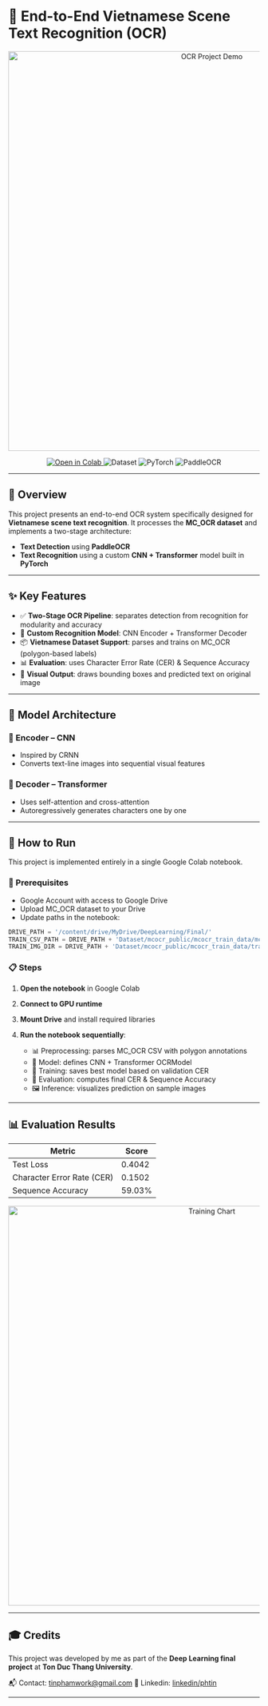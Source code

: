 
# 🧾 End-to-End Vietnamese Scene Text Recognition (OCR)

<p align="center">
  <img src="https://i.imgur.com/your-ocr-demo.gif" alt="OCR Project Demo" width="800"/>
  <!-- Gợi ý: ảnh GIF mô tả từ ảnh gốc → phát hiện → nhận dạng text -->
</p>

<p align="center">
  <a href="https://colab.research.google.com/github/your-username/your-repo/blob/main/Task2.ipynb" target="_blank">
    <img src="https://colab.research.google.com/assets/colab-badge.svg" alt="Open in Colab"/>
  </a>
  <img src="https://img.shields.io/badge/Dataset-MC_OCR-blue" alt="Dataset">
  <img src="https://img.shields.io/badge/Framework-PyTorch-orange" alt="PyTorch">
  <img src="https://img.shields.io/badge/Detector-PaddleOCR-red" alt="PaddleOCR">
</p>

---

## 🧠 Overview

This project presents an end-to-end OCR system specifically designed for **Vietnamese scene text recognition**. It processes the **MC_OCR dataset** and implements a two-stage architecture:

- **Text Detection** using **PaddleOCR**
- **Text Recognition** using a custom **CNN + Transformer** model built in **PyTorch**

---

## ✨ Key Features

- ✅ **Two-Stage OCR Pipeline**: separates detection from recognition for modularity and accuracy  
- 🧠 **Custom Recognition Model**: CNN Encoder + Transformer Decoder  
- 📦 **Vietnamese Dataset Support**: parses and trains on MC_OCR (polygon-based labels)  
- 📊 **Evaluation**: uses Character Error Rate (CER) & Sequence Accuracy  
- 🎯 **Visual Output**: draws bounding boxes and predicted text on original image

---

## 🧱 Model Architecture

### 🔹 Encoder – CNN

- Inspired by CRNN
- Converts text-line images into sequential visual features

### 🔹 Decoder – Transformer

- Uses self-attention and cross-attention
- Autoregressively generates characters one by one

---

## 🚀 How to Run

This project is implemented entirely in a single Google Colab notebook.

### 🔧 Prerequisites

- Google Account with access to Google Drive
- Upload MC_OCR dataset to your Drive
- Update paths in the notebook:

```python
DRIVE_PATH = '/content/drive/MyDrive/DeepLearning/Final/'
TRAIN_CSV_PATH = DRIVE_PATH + 'Dataset/mcocr_public/mcocr_train_data/mcocr_train_df.csv'
TRAIN_IMG_DIR = DRIVE_PATH + 'Dataset/mcocr_public/mcocr_train_data/train_images/'
````

### 📋 Steps

1. **Open the notebook** in Google Colab
2. **Connect to GPU runtime**
3. **Mount Drive** and install required libraries
4. **Run the notebook sequentially**:

   * 📊 Preprocessing: parses MC\_OCR CSV with polygon annotations
   * 🧠 Model: defines CNN + Transformer OCRModel
   * 🔁 Training: saves best model based on validation CER
   * 🧪 Evaluation: computes final CER & Sequence Accuracy
   * 🖼️ Inference: visualizes prediction on sample images

---

## 📊 Evaluation Results

| Metric                     | Score        |
| -------------------------- | ------------ |
| Test Loss                  |    0.4042    |
| Character Error Rate (CER) |    0.1502    |
| Sequence Accuracy          |    59.03%    |

<p align="center">
  <img src="https://cdn.discordapp.com/attachments/1242824807456964762/1387845524958216212/tai_xuong.png?ex=685ed35e&is=685d81de&hm=dad41c83febc8d054b0fcbbc73dcf4b0b278bf887ce8b0b573773b820efdbcd5&" alt="Training Chart" width="800"/>
</p>

---


## 🎓 Credits

This project was developed by me as part of the **Deep Learning final project** at **Ton Duc Thang University**.

📬 Contact: [tinphamwork@gmail.com](mailto:tinphamwork@gmail.com)
🔗 Linkedin: [linkedin/phtin](https://www.linkedin.com/in/phtin/)

---






